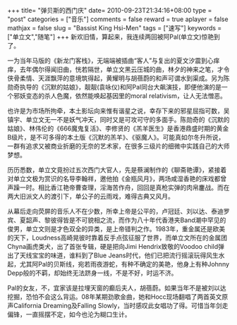 +++
title= "弹贝斯的西门庆"
date= 2010-09-23T21:34:16+08:00
type = "post"
categories = ["音乐"]
comments = false
reward = true
aplayer = false
mathjax = false
slug = "Bassist King Hsi-Men"
tags = ["速写"]
keywords = ["单立文","随笔"]
+++
新欢旧情，算起来，我连续两回被阿Pal(单立文)惊艳到了。

一为当年马版的《新龙门客栈》，无端端被插曲“客人”与复出的夏文汐震到心痒痒，去年偶尔得闻旧曲，恍若隔世，单立文黑云压城的曲，林夕的神来之笔，才令侠骨柔情、天涯飘萍的意境筑得起，黄耀明与胡蓓蔚的和声可谓水到渠成。另为陈勋奇执导的《沉默的姑娘》，靓靓(袁咏仪)和阿Pal同台大飙演技，即便他演的是一个邪妖变态的杀人色魔，依然能唤起基因里的moral relativism，让人无法憎恶。
<!--more-->
也许是为市场所拘牵，本土影坛向来惟有谐星之说，幸存下来的邪星屈指可数，吴镇宇、单立文无一不是妖气冲天，同时又是可攻可守的多面手。陈勋奇的《沉默的姑娘》、林伟伦的《666魔鬼复活》、李修贤的《羔羊医生》是香港鼎盛时期的黄金B级片，是不可多得的本土版《沉默的羔羊》、《驱魔人》。可能真如尔冬升所说，一群有追求又被商业折磨的无奈的艺术家，在很多三级片的细微中实践自己的大师梦想。

历历悉数，单立文竟扮过五次西门大官人，先是蔡澜制作的《聊斋艳谭》，紧接着对单立文极为赏识的名导李翰祥，邀他拍《金瓶风月》，两场咸湿香艳的床戏都曾声躁一时。相比香江艳帝曹查理，淫海苦作舟，回回是真枪实弹的肉帛鏖战。而在两大旧派文人的渡引下，单公子的云雨戏，难得古典又风月。

从幕后走向荧屏的音乐人不在少数，所幸上帝是公平的，卢冠廷、刘以达、泰迪罗宾、夏韶声、黎彼得皆是不可貌相之流，而作为八十年代香港夹Band潮中罕见的俊男，单立文则是才色双全的异类，是上帝错判之作。1983年，重金属还是欧美的天下，Loudness高崎晃彼时靠着反手点弦征服了世界，而单立文所在的金属团Chyna画虎类犬，出了首张专辑，硬是把向Jimi Hendrix致敬的Voodoo child弹出了天线宝宝的味道，谁料到了Blue Jeans时代，他们已把流行摇滚玩得风生水起，尤其阿Pal的贝斯线，宛若雨夜游蛇，有种不确定的美艳，他身上有种Johnny Depp般的不羁，却始终无法跻身一线，不是不好，时运不济。

Pal的女友，不，宜家该是拉埋天窗的癫后夫人，胡蓓蔚。如果当年不是被刘以达挖掘，恐怕不会这么背运。08年某期劲歌金曲，她和Hocc现场翻唱了两首英文原声California Dreaming及Falling Slowly，当时感叹此女唱功了得。可惜当年剑走偏锋，一直摇摆不定，如今也沦为糊口生计。

